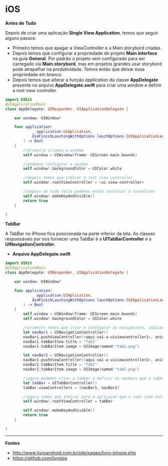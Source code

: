 # iOS  

**Antes de Tudo** 

Depois de criar uma aplicação **Single View Application**, temos que seguir alguns passos:

- Primeiro temos que apagar a ViewController e a Main.storybord criadas.
- Depois temos que configurar a propriedade de projeto **Main interface** na guia **General**. Por padrão o projeto vem configurado para ser carregado via **Main.storybord**, mas em projetos grandes usar storybord pode atrapalhar na produtividade. Temos então que deixar essa propriedade em branco.
- Depois temos que alterar a função *application* da classe **AppDelegate** presente no arquivo **AppDelegate.swift** para criar uma window e definir a root view controller.

```swift  
import UIKit
@UIApplicationMain
class AppDelegate: UIResponder, UIApplicationDelegate {

    var window: UIWindow?

    func application(
            _ application:UIAplication,
            didFinishLauchingWithOptions lauchOptions:[UIApplicationLauchOptionsKey:Any]?
        ) -> Bool  
    {
        //primeiro criamos a window
        self.window = UIWindow(frame: UIScreen.main.bounds)

        //podemos configurar a window
        self.window!.backgroundColor = UIColor.white

        //depois temos que indicar a root view controller
        self.window!.rootViewController = <ui-view-controller>

        //depois de tudo feito podemos então construir e visualizar
        self.window!.makeKeyAndVisible()
        return true
    }

}
```  

**TabBar**  

A TabBar no iPhone fica posicionada na parte inferior da tela. As classes responsáveis por nos fornecer uma TabBar é a **UITabBarController** e a **UINavigationController**.  

- **Arquivo AppDelegate.swift**

```swift  
import UIKit
@UIApplicationMain
class AppDelegate: UIResponder, UIApplicationDelegate {

    var window: UIWindow?

    func application(
            _ application:UIAplication,
            didFinishLauchingWithOptions lauchOptions:[UIApplicationLauchOptionsKey:Any]?
        ) -> Bool  
    {
        self.window = UIWindow(frame: UIScreen.main.bounds)
        self.window!.backgroundColor = UIColor.white

        //primeiro temos que criar e configurar as navigations, indicando para cada navbar a sua respectiva viewcontroller
        let navBar1 = UINavigationController()
        navBar1.pushViewController(<aqui-vai-a-uiviewcontroller1>, animated:false)
        navBar1.tabBarItem.title = "Tab1"
        navBar1.tabBarItem.image = UIImage(named:"tab1.png")

        let navBar2 = UINavigationController()
        navBar2.pushViewController(<aqui-vai-a-uiviewcontroller2>, animated:false)
        navBar2.tabBarItem.title = "Tab2"
        navBar2.tabBarItem.image = UIImage(named:"tab2.png")

        //agora podemos criar a tabbar e definir as navbars que a tabbar deve renderizar através de um array
        let tabBar = UITabBarController()
        tabBar.viewControllers = [navBar1, navBar2]

        //agora temos que indicar para a aplicação que a root view controller será a tab bar controller
        self.window!.rootViewController = tabBar

        self.window!.makeKeyAndVisible()
        return true
    }

}
````  

---  

**Fontes**  

- http://www.livroandroid.com.br/site/pages/livro-iphone.php 
- https://github.com/livroios  